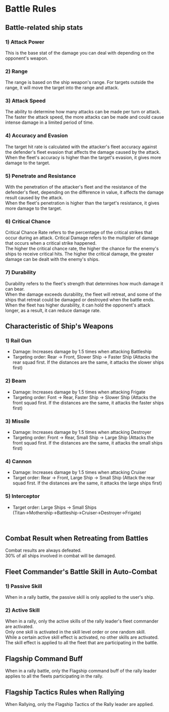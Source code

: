# Battle Rules


## Battle-related ship stats


### 1) Attack Power

This is the base stat of the damage you can deal with depending on the opponent's weapon.<br>


### 2) Range

The range is based on the ship weapon's range. For targets outside the range, it will move the target into the range and attack.<br>


### 3) Attack Speed

The ability to determine how many attacks can be made per turn or attack.<br>
The faster the attack speed, the more attacks can be made and could cause intense damage in a limited period of time.<br>


### 4) Accuracy and Evasion

The target hit rate is calculated with the attacker's fleet accuracy against the defender's fleet evasion that affects the damage caused by the attack.<br>
When the fleet's accuracy is higher than the target's evasion, it gives more damage to the target.<br>


### 5) Penetrate and Resistance

With the penetration of the attacker's fleet and the resistance of the defender's fleet, depending on the difference in value, it affects the damage result caused by the attack.<br>
When the fleet's penetration is higher than the target's resistance, it gives more damage to the target.<br>


### 6) Critical Chance 

Critical Chance Rate refers to the percentage of the critical strikes that occur during an attack. Critical Damage refers to the multiplier of damage that occurs when a critical strike happened.<br>
The higher the critical chance rate, the higher the chance for the enemy's ships to receive critical hits. The higher the critical damage, the greater damage can be dealt with the enemy's ships.<br> 


### 7) Durability

Durability refers to the fleet's strength that determines how much damage it can bear.<br>
When the damage exceeds durability, the fleet will retreat, and some of the ships that retreat could be damaged or destroyed when the battle ends.<br>
When the fleet has higher durability, it can hold the opponent's attack longer, as a result, it can reduce damage rate.
<br>


## Characteristic of Ship's Weapons


### 1) Rail Gun

- Damage: Increases damage by 1.5 times when attacking Battleship
- Targeting order: Rear → Front,  Slower Ship → Faster Ship (Attacks the rear squad first. If the distances are the same, it attacks the slower ships first)


### 2) Beam

- Damage: Increases damage by 1.5 times when attacking Frigate
- Targeting order: Font → Rear, Faster Ship → Slower Ship (Attacks the front squad first. If the distances are the same, it attacks the faster ships first)


### 3) Missile

- Damage: Increases damage by 1.5 times when attacking Destroyer
- Targeting order: Front → Rear, Small Ship → Large Ship (Attacks the front squad first. If the distances are the same, it attacks the small ships first) 


### 4) Cannon

- Damage: Increases damage by 1.5 times when attacking Cruiser
- Target order: Rear → Front, Large Ship → Small Ship (Attack the rear squad first. If the distances are the same, it attacks the large ships first)


### 5) Interceptor

- Target order: Large Ships → Small Ships (Titan→Mothership→Battleship→Cruiser→Destroyer→Frigate)
<br>



## Combat Result when Retreating from Battles


Combat results are always defeated.<br>
30% of all ships involved in combat will be damaged.<br>



## Fleet Commander's Battle Skill in Auto-Combat


### 1) Passive Skill

When in a rally battle, the passive skill is only applied to the user's ship.<br>


### 2) Active Skill

When in a rally, only the active skills of the rally leader's fleet commander are activated.<br>
Only one skill is activated in the skill level order or one random skill.<br>
While a certain active skill effect is activated, no other skills are activated.<br>
The skill effect is applied to all the fleet that are participating in the battle.<br>



## Flagship Command Buff

When in a rally battle, only the Flagship command buff of the rally leader applies to all the fleets participating in the rally. 



## Flagship Tactics Rules when Rallying

When Rallying, only the Flagship Tactics of the Rally leader are applied.
